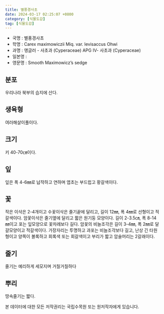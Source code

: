 ```yaml
---
title: 별풍경사초
date: 2024-03-17 02:25:07 +0800
category: [식물도감]
tag: [식물도감]
---
```




- 국명 : 별풍경사초
- 학명 : Carex maximowiczii Miq. var. levisaccus Ohwi
- 과명 : 앵글러 - 사초과 (Cyperaceae) APG Ⅳ- 사초과 (Cyperaceae)
- 일본명 : 
- 영문명 : Smooth Maximowicz’s sedge


## 분포
우리나라 북부의 습지에 산다.
## 생육형
여러해살이풀이다.
## 크기
키 40-70㎝이다.
## 잎
잎은 폭 4-6㎜로 납작하고 연하며 엽초는 부드럽고 황갈색이다.
## 꽃
작은 이삭은 2-4개이고 수꽃이삭은 줄기끝에 달리고, 길이 12㎜, 폭 4㎜로 선형이고 적갈색이다. 암꽃이삭은 줄기옆에 달리고 짧은 원기둥 모양이다. 길이 2-3.5㎝, 폭 8-14㎜이고 포는 잎모양으로 꽃차례보다 길다. 암꽃의 비늘조각은 길이 3-4㎜, 폭 2㎜로 달걀모양이고 적갈색이다. 가장자리는 투명하고 과포는 비늘조각보다 길고, 난상 긴 타원형이고 양쪽이 볼록하고 회록색 또는 회갈색이고 부리가 짧고 암술머리는 2갈래이다.
## 줄기
줄기는 예리하게 세모지며 거칠거칠하다
## 뿌리
땅속줄기는 짧다.






본 데이터에 대한 모든 저작권리는 국립수목원 또는 원저작자에게 있습니다.
